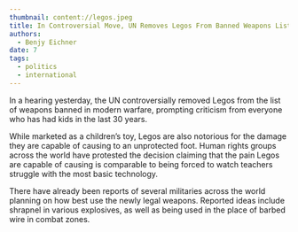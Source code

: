 ```yaml
---
thumbnail: content://legos.jpeg
title: In Controversial Move, UN Removes Legos From Banned Weapons List
authors:
  - Benjy Eichner
date: 7
tags:
  - politics
  - international
---
```


In a hearing yesterday, the UN controversially removed Legos from the list of weapons banned in modern warfare, prompting criticism from everyone who has had kids in the last 30 years.

While marketed as a children’s toy, Legos are also notorious for the damage they are capable of causing to an unprotected foot. Human rights groups across the world have protested the decision claiming that the pain Legos are capable of causing is comparable to being forced to watch teachers struggle with the most basic technology.

There have already been reports of several militaries across the world planning on how best use the newly legal weapons. Reported ideas include shrapnel in various explosives, as well as being used in the place of barbed wire in combat zones.
